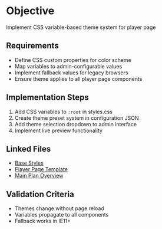 # Objective
Implement CSS variable-based theme system for player page

## Requirements
- Define CSS custom properties for color scheme
- Map variables to admin-configurable values
- Implement fallback values for legacy browsers
- Ensure theme applies to all player page components

## Implementation Steps
1. Add CSS variables to `:root` in styles.css
2. Create theme preset system in configuration JSON
3. Add theme selection dropdown to admin interface
4. Implement live preview functionality

## Linked Files
- [Base Styles](public/styles.css)
- [Player Page Template](public/player.html)
- [Main Plan Overview](../../plans/ROO#TASK_20250909_205351_A3C7_plan_overview.md)

## Validation Criteria
- Themes change without page reload
- Variables propagate to all components
- Fallback works in IE11+